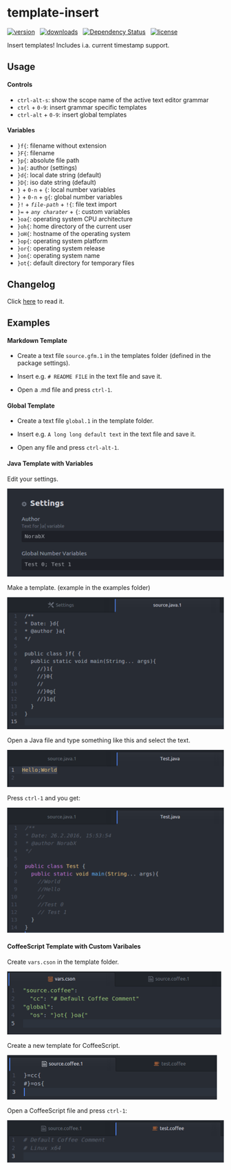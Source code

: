 # template-insert
[![version](https://img.shields.io/apm/v/template-insert.svg)](https://atom.io/packages/template-insert) &nbsp;
[![downloads](https://img.shields.io/apm/dm/template-insert.svg)](https://atom.io/packages/template-insert) &nbsp;
[![Dependency Status](https://david-dm.org/norabx/template-insert.svg)](https://david-dm.org/norabx/template-insert) &nbsp;
[![license](https://img.shields.io/apm/l/template-insert.svg)](https://github.com/NorabX/template-insert/blob/master/LICENSE.md)

Insert templates! Includes i.a. current timestamp support.

## Usage
#### Controls

* `ctrl-alt-s`: show the scope name of the active text editor grammar
* `ctrl` + `0-9`: insert grammar specific templates
* `ctrl-alt` + `0-9`: insert global templates

#### Variables

* `}f{`: filename without extension
* `}F{`: filename
* `}p{`: absolute file path
* `}a{`: author (settings)
* `}d{`: local date string (default)
* `}D{`: iso date string (default)
* `}` + `0-n` + `{`: local number variables
* `}` + `0-n` + `g{`: global number variables
* `}!` + <i>`file-path`</i> + `!{`: file text import
* `}=` + <i>`any charater`</i> + `{`: custom variables  
* `}oa{`: operating system CPU architecture
* `}oh{`: home directory of the current user
* `}oH{`: hostname of the operating system
* `}op{`: operating system platform
* `}or{`: operating system release
* `}on{`: operating system name
* `}ot{`: default directory for temporary files

## Changelog
Click [here](https://github.com/NorabX/template-insert/blob/master/CHANGELOG.md) to read it.

## Examples
#### Markdown Template
* Create a text file `source.gfm.1` in the templates folder (defined in the package settings).

* Insert e.g. `# README FILE` in the text file and save it.

* Open a .md file and press `ctrl-1`.

#### Global Template
* Create a text file `global.1` in the template folder.

* Insert e.g. `A long long default text` in the text file and save it.

* Open any file and press `ctrl-alt-1`.

#### Java Template with Variables

Edit your settings.

![img1](https://raw.githubusercontent.com/NorabX/template-insert/master/img/eg1.png)

Make a template. (example in the examples folder)

![img2](https://raw.githubusercontent.com/NorabX/template-insert/master/img/eg2.png)

Open a Java file and type something like this and select the text.

![img3](https://raw.githubusercontent.com/NorabX/template-insert/master/img/eg3.png)

Press `ctrl-1` and you get:

![img4](https://raw.githubusercontent.com/NorabX/template-insert/master/img/eg4.png)

#### CoffeeScript Template with Custom Varibales

Create `vars.cson` in the template folder.

![img5](https://raw.githubusercontent.com/NorabX/template-insert/master/img/eg5.png)

Create a new template for CoffeeScript.

![img6](https://raw.githubusercontent.com/NorabX/template-insert/master/img/eg6.png)

Open a CoffeeScript file and press `ctrl-1`:

![img7](https://raw.githubusercontent.com/NorabX/template-insert/master/img/eg7.png)
